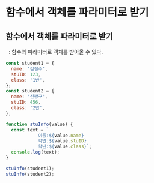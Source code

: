 # 함수에서 객체를 파라미터로 받기

## 함수에서 객체를 파라미터로 받기

&nbsp; : 함수의 피라미터로 객체를 받아올 수 있다.

```javascript
const student1 = {
  name: '김철수',
  stuID: 123,
  class: '1반',
};
const student2 = {
  name: '신짱구',
  stuID: 456,
  class: '2반',
};

function stuInfo(value) {
  const text = `
            이름:${value.name}
            학번:${value.stuID}
            학년:${value.class}`;
  console.log(text);
}

stuInfo(student1);
stuInfo(student2);
```
